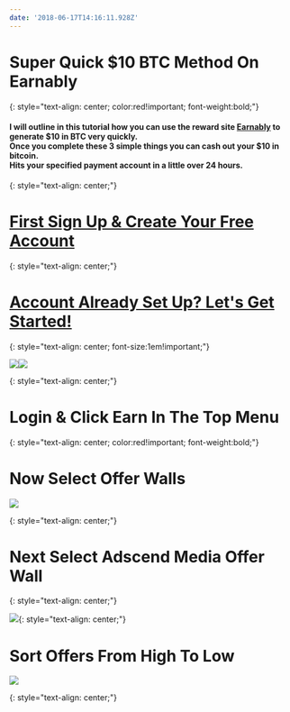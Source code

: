 ```yaml
---
date: '2018-06-17T14:16:11.928Z'
---
```

# <a id="_wcbyik9p97p8"></a>Super Quick $10 BTC Method On Earnably

{: style="text-align: center; color:red!important; font-weight:bold;"}

#### <a id="_4paibjdc3o0d"></a>I will outline in this tutorial how you can use the reward site [Earnably](https://earnably.com/i/LucyGotLocks) to generate $10 in BTC very quickly.<br> Once you complete these 3 simple things you can cash out your $10 in bitcoin.<br> Hits your specified payment account in a little over 24 hours.

{: style="text-align: center;"}

# <a id="_snfu3g7bac29"></a>[First Sign Up & Create Your Free Account](https://earnably.com/i/LucyGotLocks)

{: style="text-align: center;"}

# <a id="_snfz3g7bac29"></a>[Account Already Set Up? Let's Get Started!](https://earnably.github.io#start)

{: style="text-align: center; font-size:1em!important;"}

[**![](../../../../images/img-e2bafa2c-15bc-420d-87f2-292b260eefe7.jpg)**](https://earnably.com/i/LucyGotLocks)[**![](../../../../images/img-741866b8-7dfc-43e4-9797-f299c9318e59.png)**](https://earnably.com/i/LucyGotLocks)

{: style="text-align: center;"}

# <a id="start"></a>Login & Click Earn In The Top Menu

{: style="text-align: center; color:red!important; font-weight:bold;"}

# <a id="_wcbyik9p97p8"></a>Now Select Offer Walls

![](../../../../images/img-ca3bb07b-2904-4e03-b973-dd81d127a560.png)

{: style="text-align: center;"}

# <a id="_wcbyik9p97p8"></a>Next Select Adscend Media Offer Wall

{: style="text-align: center;"}

![](../../../../images/img-02b9c0e9-4a81-419e-80f0-3a7441aec279.png){: style="text-align: center;"}

# <a id="_wcbyik9p97p8"></a>Sort Offers From High To Low

![](../../../../images/img-48025d81-de42-41e7-bc07-069443a8f552.png)

{: style="text-align: center;"}